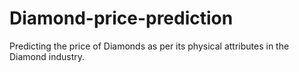 # Diamond-price-prediction
Predicting the price of Diamonds as per its physical attributes in the Diamond industry.
